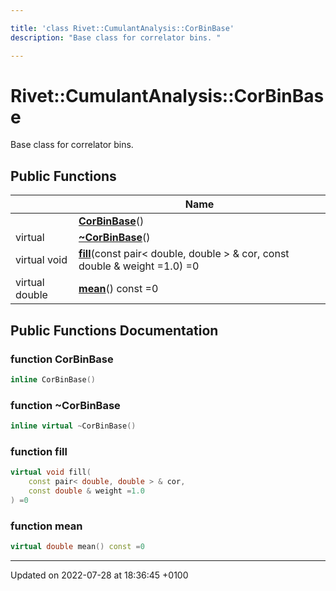 ```yaml
---

title: 'class Rivet::CumulantAnalysis::CorBinBase'
description: "Base class for correlator bins. "

---
```


# Rivet::CumulantAnalysis::CorBinBase



Base class for correlator bins. 

## Public Functions

|                | Name           |
| -------------- | -------------- |
| | **[CorBinBase](/documentation/code/classes/classrivet_1_1cumulantanalysis_1_1corbinbase/#function-corbinbase)**() |
| virtual | **[~CorBinBase](/documentation/code/classes/classrivet_1_1cumulantanalysis_1_1corbinbase/#function-~corbinbase)**() |
| virtual void | **[fill](/documentation/code/classes/classrivet_1_1cumulantanalysis_1_1corbinbase/#function-fill)**(const pair< double, double > & cor, const double & weight =1.0) =0 |
| virtual double | **[mean](/documentation/code/classes/classrivet_1_1cumulantanalysis_1_1corbinbase/#function-mean)**() const =0 |

## Public Functions Documentation

### function CorBinBase

```cpp
inline CorBinBase()
```


### function ~CorBinBase

```cpp
inline virtual ~CorBinBase()
```


### function fill

```cpp
virtual void fill(
    const pair< double, double > & cor,
    const double & weight =1.0
) =0
```


### function mean

```cpp
virtual double mean() const =0
```


-------------------------------

Updated on 2022-07-28 at 18:36:45 +0100
